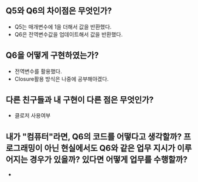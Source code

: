 ## Q5와 Q6의 차이점은 무엇인가?
- Q5는 매개변수에 1을 더해서 값을 반환했다.
- Q6은 전역변수값을 업데이트해서 값을 반환했다. 

## Q6을 어떻게 구현하였는가?
- 전역변수를 활용했다. 
- Closure활용 방식은 나중에 공부해야겠다.

## 다른 친구들과 내 구현이 다른 점은 무엇인가?
- 클로저 사용여부

## 내가 "컴퓨터"라면, Q6의 코드를 어떻다고 생각할까? 프로그래밍이 아닌 현실에서도 Q6와 같은 업무 지시가 이루어지는 경우가 있을까? 있다면 어떻게 업무를 수행할까?
- 
